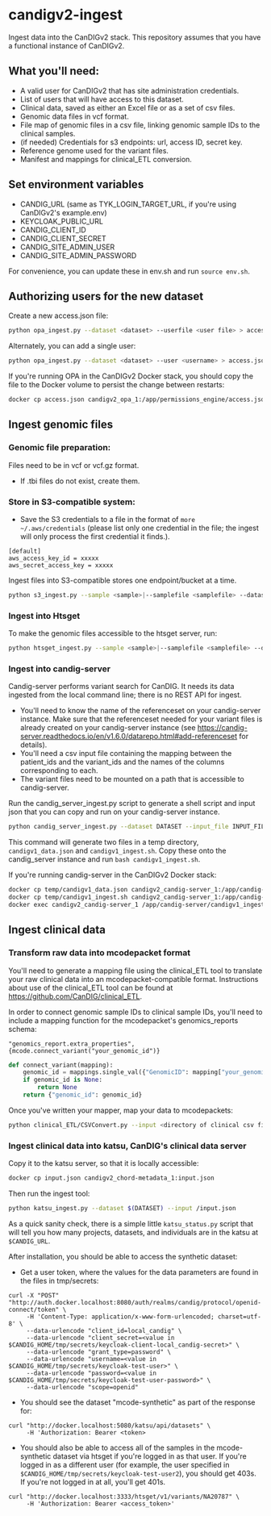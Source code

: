 # candigv2-ingest
Ingest data into the CanDIGv2 stack. This repository assumes that you have a functional instance of CanDIGv2.

## What you'll need:
* A valid user for CanDIGv2 that has site administration credentials.
* List of users that will have access to this dataset.
* Clinical data, saved as either an Excel file or as a set of csv files.
* Genomic data files in vcf format.
* File map of genomic files in a csv file, linking genomic sample IDs to the clinical samples.
* (if needed) Credentials for s3 endpoints: url, access ID, secret key.
* Reference genome used for the variant files.
* Manifest and mappings for clinical_ETL conversion.


## Set environment variables
* CANDIG_URL (same as TYK_LOGIN_TARGET_URL, if you're using CanDIGv2's example.env)
* KEYCLOAK_PUBLIC_URL
* CANDIG_CLIENT_ID
* CANDIG_CLIENT_SECRET
* CANDIG_SITE_ADMIN_USER
* CANDIG_SITE_ADMIN_PASSWORD

For convenience, you can update these in env.sh and run `source env.sh`.

## Authorizing users for the new dataset
Create a new access.json file:
```bash
python opa_ingest.py --dataset <dataset> --userfile <user file> > access.json
```

Alternately, you can add a single user:
```bash
python opa_ingest.py --dataset <dataset> --user <username> > access.json
```

If you're running OPA in the CanDIGv2 Docker stack, you should copy the file to the Docker volume to persist the change between restarts:
```bash
docker cp access.json candigv2_opa_1:/app/permissions_engine/access.json
``` 

## Ingest genomic files
### Genomic file preparation:
Files need to be in vcf or vcf.gz format.
* If .tbi files do not exist, create them.

### Store in S3-compatible system:
* Save the S3 credentials to a file in the format of `more ~/.aws/credentials` (please list only one credential in the file; the ingest will only process the first credential it finds.).

```
[default]
aws_access_key_id = xxxxx
aws_secret_access_key = xxxxx
```

Ingest files into S3-compatible stores one endpoint/bucket at a time.

```bash
python s3_ingest.py --sample <sample>|--samplefile <samplefile> --dataset <dataset> --endpoint <S3 endpoint> --bucket <S3 bucket> --awsfile <aws credentials>
```

### Ingest into Htsget
To make the genomic files accessible to the htsget server, run:

```bash
python htsget_ingest.py --sample <sample>|--samplefile <samplefile> --dataset <dataset> --endpoint <S3 endpoint> --bucket <S3 bucket> --awsfile <aws credentials>
```

### Ingest into candig-server
Candig-server performs variant search for CanDIG. It needs its data ingested from the local command line; there is no REST API for ingest.

* You'll need to know the name of the referenceset on your candig-server instance. Make sure that the referenceset needed for your variant files is already created on your candig-server instance (see https://candig-server.readthedocs.io/en/v1.6.0/datarepo.html#add-referenceset for details).
* You'll need a csv input file containing the mapping between the patient_ids and the variant_ids and the names of the columns corresponding to each. 
* The variant files need to be mounted on a path that is accessible to candig-server.

Run the candig_server_ingest.py script to generate a shell script and input json that you can copy and run on your candig-server instance.
```bash
python candig_server_ingest.py --dataset DATASET --input_file INPUT_FILE --patient_id PATIENT_ID_COL_NAME --variant_file_id VARIANT_ID_COL_NAME --path FILE_PATH --reference REFSET_NAME
```

This command will generate two files in a temp directory, `candigv1_data.json` and `candigv1_ingest.sh`. Copy these onto the candig_server instance and run `bash candigv1_ingest.sh`.

If you're running candig-server in the CanDIGv2 Docker stack:
```bash
docker cp temp/candigv1_data.json candigv2_candig-server_1:/app/candig-server/
docker cp temp/candigv1_ingest.sh candigv2_candig-server_1:/app/candig-server/
docker exec candigv2_candig-server_1 /app/candig-server/candigv1_ingest.sh
``` 

## Ingest clinical data
### Transform raw data into mcodepacket format
You'll need to generate a mapping file using the clinical_ETL tool to translate your raw clinical data into an mcodepacket-compatible format. Instructions about use of the clinical_ETL tool can be found at https://github.com/CanDIG/clinical_ETL.

In order to connect genomic sample IDs to clinical sample IDs, you'll need to include a mapping function for the mcodepacket's genomics_reports schema:

```
"genomics_report.extra_properties", {mcode.connect_variant("your_genomic_id")}
```

```python
def connect_variant(mapping):
    genomic_id = mappings.single_val({"GenomicID": mapping["your_genomic_id"]})
    if genomic_id is None:
        return None
    return {"genomic_id": genomic_id}
```

Once you've written your mapper, map your data to mcodepackets:
```bash
python clinical_ETL/CSVConvert.py --input <directory of clinical csv files> --mapping <mapping manifest file>
```

### Ingest clinical data into katsu, CanDIG's clinical data server
Copy it to the katsu server, so that it is locally accessible:
```bash
docker cp input.json candigv2_chord-metadata_1:input.json
```

Then run the ingest tool:
```bash
python katsu_ingest.py --dataset $(DATASET) --input /input.json
```

As a quick sanity check, there is a simple little `katsu_status.py` script that will tell you how many 
projects, datasets, and individuals are in the katsu at `$CANDIG_URL`. 

After installation, you should be able to access the synthetic dataset:

* Get a user token, where the values for the data parameters are found in the files in tmp/secrets:

```
curl -X "POST" "http://auth.docker.localhost:8080/auth/realms/candig/protocol/openid-connect/token" \
     -H 'Content-Type: application/x-www-form-urlencoded; charset=utf-8' \
     --data-urlencode "client_id=local_candig" \
     --data-urlencode "client_secret=<value in $CANDIG_HOME/tmp/secrets/keycloak-client-local_candig-secret>" \
     --data-urlencode "grant_type=password" \
     --data-urlencode "username=<value in $CANDIG_HOME/tmp/secrets/keycloak-test-user>" \
     --data-urlencode "password=<value in $CANDIG_HOME/tmp/secrets/keycloak-test-user-password>" \
     --data-urlencode "scope=openid"
```

* You should see the dataset "mcode-synthetic" as part of the response for:

```
curl "http://docker.localhost:5080/katsu/api/datasets" \
     -H 'Authorization: Bearer <token>
``` 

* You should also be able to access all of the samples in the mcode-synthetic dataset via htsget if you're logged in as that user. If you're logged in as a different user (for example, the user specified in `$CANDIG_HOME/tmp/secrets/keycloak-test-user2`), you should get 403s. If you're not logged in at all, you'll get 401s.

```
curl "http://docker.localhost:3333/htsget/v1/variants/NA20787" \
     -H 'Authorization: Bearer <access_token>'
```
